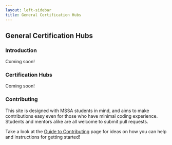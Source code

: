 ```yaml
---
layout: left-sidebar
title: General Certification Hubs
---
```


## General Certification Hubs

### Introduction

Coming soon!

### Certification Hubs

Coming soon!

### Contributing

This site is designed with MSSA students in mind, and aims to make contributions easy even for those who have minimal coding experience.  Students and mentors alike are all welcome to submit pull requests.

Take a look at the [Guide to Contributing](https://mssablog.github.io/contributing.html) page for ideas on how you can help and instructions for getting started!